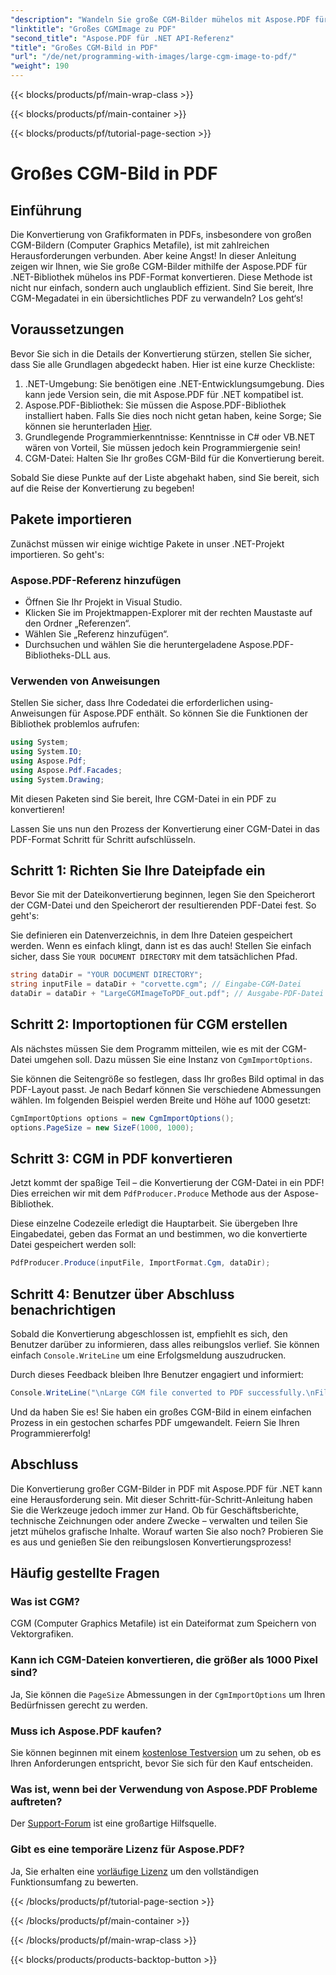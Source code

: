 ```yaml
---
"description": "Wandeln Sie große CGM-Bilder mühelos mit Aspose.PDF für .NET in PDF um. Folgen Sie dieser einfachen Anleitung für einen schnellen und effektiven Konvertierungsprozess."
"linktitle": "Großes CGMImage zu PDF"
"second_title": "Aspose.PDF für .NET API-Referenz"
"title": "Großes CGM-Bild in PDF"
"url": "/de/net/programming-with-images/large-cgm-image-to-pdf/"
"weight": 190
---
```


{{< blocks/products/pf/main-wrap-class >}}

{{< blocks/products/pf/main-container >}}

{{< blocks/products/pf/tutorial-page-section >}}

# Großes CGM-Bild in PDF

## Einführung

Die Konvertierung von Grafikformaten in PDFs, insbesondere von großen CGM-Bildern (Computer Graphics Metafile), ist mit zahlreichen Herausforderungen verbunden. Aber keine Angst! In dieser Anleitung zeigen wir Ihnen, wie Sie große CGM-Bilder mithilfe der Aspose.PDF für .NET-Bibliothek mühelos ins PDF-Format konvertieren. Diese Methode ist nicht nur einfach, sondern auch unglaublich effizient. Sind Sie bereit, Ihre CGM-Megadatei in ein übersichtliches PDF zu verwandeln? Los geht‘s!

## Voraussetzungen

Bevor Sie sich in die Details der Konvertierung stürzen, stellen Sie sicher, dass Sie alle Grundlagen abgedeckt haben. Hier ist eine kurze Checkliste:

1. .NET-Umgebung: Sie benötigen eine .NET-Entwicklungsumgebung. Dies kann jede Version sein, die mit Aspose.PDF für .NET kompatibel ist.
2. Aspose.PDF-Bibliothek: Sie müssen die Aspose.PDF-Bibliothek installiert haben. Falls Sie dies noch nicht getan haben, keine Sorge; Sie können sie herunterladen [Hier](https://releases.aspose.com/pdf/net/).
3. Grundlegende Programmierkenntnisse: Kenntnisse in C# oder VB.NET wären von Vorteil, Sie müssen jedoch kein Programmiergenie sein!
4. CGM-Datei: Halten Sie Ihr großes CGM-Bild für die Konvertierung bereit.

Sobald Sie diese Punkte auf der Liste abgehakt haben, sind Sie bereit, sich auf die Reise der Konvertierung zu begeben!

## Pakete importieren

Zunächst müssen wir einige wichtige Pakete in unser .NET-Projekt importieren. So geht's:

### Aspose.PDF-Referenz hinzufügen

- Öffnen Sie Ihr Projekt in Visual Studio.
- Klicken Sie im Projektmappen-Explorer mit der rechten Maustaste auf den Ordner „Referenzen“.
- Wählen Sie „Referenz hinzufügen“.
- Durchsuchen und wählen Sie die heruntergeladene Aspose.PDF-Bibliotheks-DLL aus.

### Verwenden von Anweisungen

Stellen Sie sicher, dass Ihre Codedatei die erforderlichen using-Anweisungen für Aspose.PDF enthält. So können Sie die Funktionen der Bibliothek problemlos aufrufen:

```csharp
using System;
using System.IO;
using Aspose.Pdf;
using Aspose.Pdf.Facades;
using System.Drawing;
```

Mit diesen Paketen sind Sie bereit, Ihre CGM-Datei in ein PDF zu konvertieren!

Lassen Sie uns nun den Prozess der Konvertierung einer CGM-Datei in das PDF-Format Schritt für Schritt aufschlüsseln.

## Schritt 1: Richten Sie Ihre Dateipfade ein

Bevor Sie mit der Dateikonvertierung beginnen, legen Sie den Speicherort der CGM-Datei und den Speicherort der resultierenden PDF-Datei fest. So geht's:

Sie definieren ein Datenverzeichnis, in dem Ihre Dateien gespeichert werden. Wenn es einfach klingt, dann ist es das auch! Stellen Sie einfach sicher, dass Sie `YOUR DOCUMENT DIRECTORY` mit dem tatsächlichen Pfad.

```csharp
string dataDir = "YOUR DOCUMENT DIRECTORY";
string inputFile = dataDir + "corvette.cgm"; // Eingabe-CGM-Datei
dataDir = dataDir + "LargeCGMImageToPDF_out.pdf"; // Ausgabe-PDF-Datei
```

## Schritt 2: Importoptionen für CGM erstellen

Als nächstes müssen Sie dem Programm mitteilen, wie es mit der CGM-Datei umgehen soll. Dazu müssen Sie eine Instanz von `CgmImportOptions`.

Sie können die Seitengröße so festlegen, dass Ihr großes Bild optimal in das PDF-Layout passt. Je nach Bedarf können Sie verschiedene Abmessungen wählen. Im folgenden Beispiel werden Breite und Höhe auf 1000 gesetzt:

```csharp
CgmImportOptions options = new CgmImportOptions();
options.PageSize = new SizeF(1000, 1000);
```

## Schritt 3: CGM in PDF konvertieren

Jetzt kommt der spaßige Teil – die Konvertierung der CGM-Datei in ein PDF! Dies erreichen wir mit dem `PdfProducer.Produce` Methode aus der Aspose-Bibliothek.

Diese einzelne Codezeile erledigt die Hauptarbeit. Sie übergeben Ihre Eingabedatei, geben das Format an und bestimmen, wo die konvertierte Datei gespeichert werden soll:

```csharp
PdfProducer.Produce(inputFile, ImportFormat.Cgm, dataDir);
```

## Schritt 4: Benutzer über Abschluss benachrichtigen

Sobald die Konvertierung abgeschlossen ist, empfiehlt es sich, den Benutzer darüber zu informieren, dass alles reibungslos verlief. Sie können einfach `Console.WriteLine` um eine Erfolgsmeldung auszudrucken.

Durch dieses Feedback bleiben Ihre Benutzer engagiert und informiert:

```csharp
Console.WriteLine("\nLarge CGM file converted to PDF successfully.\nFile saved at " + dataDir);
```

Und da haben Sie es! Sie haben ein großes CGM-Bild in einem einfachen Prozess in ein gestochen scharfes PDF umgewandelt. Feiern Sie Ihren Programmiererfolg!

## Abschluss

Die Konvertierung großer CGM-Bilder in PDF mit Aspose.PDF für .NET kann eine Herausforderung sein. Mit dieser Schritt-für-Schritt-Anleitung haben Sie die Werkzeuge jedoch immer zur Hand. Ob für Geschäftsberichte, technische Zeichnungen oder andere Zwecke – verwalten und teilen Sie jetzt mühelos grafische Inhalte. Worauf warten Sie also noch? Probieren Sie es aus und genießen Sie den reibungslosen Konvertierungsprozess!

## Häufig gestellte Fragen

### Was ist CGM?
CGM (Computer Graphics Metafile) ist ein Dateiformat zum Speichern von Vektorgrafiken.

### Kann ich CGM-Dateien konvertieren, die größer als 1000 Pixel sind?
Ja, Sie können die `PageSize` Abmessungen in der `CgmImportOptions` um Ihren Bedürfnissen gerecht zu werden.

### Muss ich Aspose.PDF kaufen?
Sie können beginnen mit einem [kostenlose Testversion](https://releases.aspose.com/) um zu sehen, ob es Ihren Anforderungen entspricht, bevor Sie sich für den Kauf entscheiden.

### Was ist, wenn bei der Verwendung von Aspose.PDF Probleme auftreten?
Der [Support-Forum](https://forum.aspose.com/c/pdf/10) ist eine großartige Hilfsquelle.

### Gibt es eine temporäre Lizenz für Aspose.PDF?
Ja, Sie erhalten eine [vorläufige Lizenz](https://purchase.aspose.com/temporary-license/) um den vollständigen Funktionsumfang zu bewerten.

{{< /blocks/products/pf/tutorial-page-section >}}

{{< /blocks/products/pf/main-container >}}

{{< /blocks/products/pf/main-wrap-class >}}

{{< blocks/products/products-backtop-button >}}